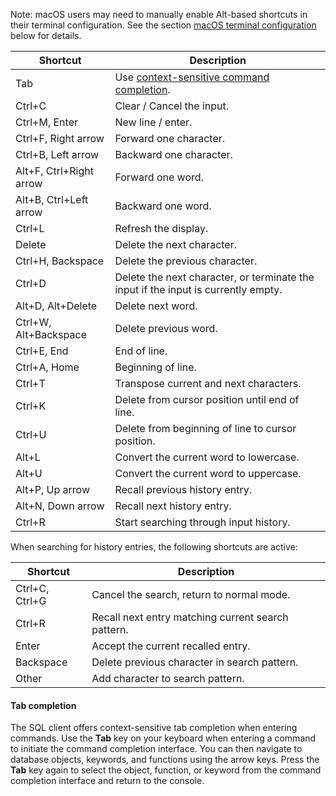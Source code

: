 Note: macOS users may need to manually enable Alt-based shortcuts in their terminal configuration. See the section [macOS terminal configuration](#macos-terminal-configuration) below for details.

| Shortcut                | Description                                                                        |
|-------------------------|------------------------------------------------------------------------------------|
| Tab                     | Use [context-sensitive command completion](#tab-completion).                                          |
| Ctrl+C                  | Clear / Cancel the input.                                                          |
| Ctrl+M, Enter           | New line / enter.                                                                  |
| Ctrl+F, Right arrow     | Forward one character.                                                             |
| Ctrl+B, Left arrow      | Backward one character.                                                            |
| Alt+F, Ctrl+Right arrow | Forward one word.                                                                  |
| Alt+B, Ctrl+Left arrow  | Backward one word.                                                                 |
| Ctrl+L                  | Refresh the display.                                                               |
| Delete                  | Delete the next character.                                                         |
| Ctrl+H, Backspace       | Delete the previous character.                                                     |
| Ctrl+D                  | Delete the next character, or terminate the input if the input is currently empty. |
| Alt+D, Alt+Delete       | Delete next word.                                                                  |
| Ctrl+W, Alt+Backspace   | Delete previous word.                                                              |
| Ctrl+E, End             | End of line.                                                                       |
| Ctrl+A, Home            | Beginning of line.                                                                 |
| Ctrl+T                  | Transpose current and next characters.                                             |
| Ctrl+K                  | Delete from cursor position until end of line.                                     |
| Ctrl+U                  | Delete from beginning of line to cursor position.                                  |
| Alt+L                   | Convert the current word to lowercase.                                             |
| Alt+U                   | Convert the current word to uppercase.                                             |
| Alt+P, Up arrow         | Recall previous history entry.                                                     |
| Alt+N, Down arrow       | Recall next history entry.                                                         |
| Ctrl+R                  | Start searching through input history.                                             |

When searching for history entries, the following shortcuts are active:

| Shortcut       | Description                                        |
|----------------|----------------------------------------------------|
| Ctrl+C, Ctrl+G | Cancel the search, return to normal mode.          |
| Ctrl+R         | Recall next entry matching current search pattern. |
| Enter          | Accept the current recalled entry.                 |
| Backspace      | Delete previous character in search pattern.       |
| Other          | Add character to search pattern.                   |

#### Tab completion

The SQL client offers context-sensitive tab completion when entering commands. Use the **Tab** key on your keyboard when entering a command to initiate the command completion interface. You can then navigate to database objects, keywords, and functions using the arrow keys. Press the **Tab** key again to select the object, function, or keyword from the command completion interface and return to the console.